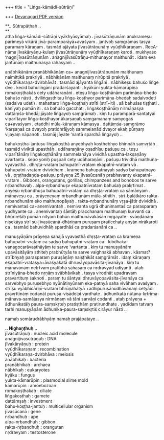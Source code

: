 +++
title = "Liṅga-kāmādi-sūtrāṇi"

+++
[Devanagari PDF
version](https://manasataramgini.files.wordpress.com/2019/02/lingakama-1.pdf)

**.. Sūtrapāṭhaḥ ..  
**  
atha liṅga-kāmādi-sūtrāṇi vyākhyāsyāmaḥ . jīvasūtrāṇunām anukrameṣu
parimeyā vikārā jīvā-paramparāyā+avaśyam . jantvoḥ saṃgrāmas tasya
paramaṃ kāraṇam . tasmād ajāyata jīvasūtrāṇunāṃ vyūḍhīkaraṇam .
RecA-nāma jīvakāryāṇu-kulaṃ jīvasūtrāṇunāṃ vyūḍhīkaraṇaṃ karoti .
mukhyaśo ‘nagnijīvasūtrāṇunām . anagnijīvasūtrāṇu-mithunayor maithunāt .
idam eva jantūnāṃ maithunasya rahasyam ..

anābhikānām pranābhikānāṃ ca+ anagnijīvasūtrāṇunām maithunaṃ naimittikā
prakriyā . nābhikānām maithunaṃ nirūpitā prakriyā .
vyūḍhīkaraṇa-dvirbhāvāt . tasmād ajāyanta liṅgāni . nābhikeṣu
bahuśo liṅge dve . kecid bahuliṅgāni pradarśayanti . kyākūni
yukta-kāmarūpiṇa romakoṣṭhakāś cety udāharaṇāni . eteṣu
liṅga-koṣṭhānām parimāṇa-bhedo bahuśo nāsti . dviliṅgasthitau
liṅga-koṣṭhyor parimāṇa-bhedaḥ sadaivodeti (sadaiva udeti) . mahattaro
liṅga-koṣṭhaḥ strīti (strī+iti) . sā bahuśas tiṣṭhati . kanīyaḥ pumān
iti . sa bahuśo gacchati . liṅgakoṣṭhānāṃ nirmāṇasya dattāṃśa-bhedāj
jāyate liṅgayoḥ saṃgrāmaḥ . kiṃ tu paramparā-santatyai viparītayor
liṅga-koṣṭhayor ākarṣaṇaḥ saṃgamanaṃ saṃyogaś ca+avaśyam . etaddhi
mūla-kāraṇaṃ kāmasya . dattāṃśa-saṃgrāmo ‘karṣaṇaś ca dvayoḥ
pratidhrājyoḥ sammelanād dvayor ekaḥ pūrṇaṃ vijayaṃ nāpanoti . tasmāj
jāyate ‘nantā spardhā liṅgayoḥ ..

bahukoṣṭha-jantuṣu liṅgakoṣṭhā anyebhyaḥ koṣṭhebhyo bhinnāḥ saṃvṛtāḥ .
tasmād viviktā upasthāḥ . udāharaṇāny oṣadhīṣu paśuṣu ca . teṣu
viparītānāṃ liṅgakoṣṭhānāṃ sammelanāya vividhā upastha-lakṣaṇāny
avartanta . śepo yoniḥ puṣpañ cety udāharaṇāni . paśuṣu trividhā
maithuna-vyavasthā . dhṛṣṭa-vratam bahupatnī-vratam ekapatnī-vratam vā .
bahupatnī-vratam dvividham . krameṇa bahupatnayaḥ sadyo bahupatnayo vā .
pṛṣṭhadaṇḍa-paśuṣu prāyeṇa 25 jīvasūcanāḥ prabhavanty ekapatnī-vratam .
Gibbons, orangutans, gorillas, chimpanzees and bonobos te sarve
nṛbandhavaḥ . alpa-nṛbandhuṣv ekapatnīvratam bahuśaḥ prakṛtimat .
anyeṣu nṛbandhuṣu bahupatnī-vrataṃ ca dhṛṣṭa-vrataṃ ca sāmānyam .
mānaveṣu ca . prāyeṇeyaṃ nṛbandhunām mūla-sthitiḥ . strī-balātkāro
rakta-nṛbandhunām eko maithunopāyaḥ . rakta-nṛbandhunāṃ vṛṣa-jātir
dvividhā . nemivantaś ca+anemivantaḥ . nemivanta ugrā dhunimantaś ca
parasparaṃ yudhyante ca . anemivantaḥ śāntāḥ pracchanam maithunaṃ
kurvanti ca . bhūriretāḥ pumān nityam bahūn maithunāvakāśān mṛgayate .
svāṇḍānāṃ niṣekāya strī su-jīvasūcanā-dhāriṇam puruṣam pratīcchaty anyān
nirākaroti ca . tasmād bahuvidhāḥ spardhāś ca pradarśanāni ca ..

manuṣyāṇām prāyeṇa sahajā vyavasthā dhṛṣṭa-vrataṃ ca krameṇa
bahupatnī-vrataṃ ca sadyo bahupatnī-vrataṃ ca .
lubdhaka-vanagocarāvasthāyāṃ te sarve ‘vartanta . kiṃ tu manuṣyānām
upavāsitāyāṃ sthiteḥ prabhūtyās te sarve vaighnakā abhavan . kāsmat?
strībhyaḥ parasparam puruṣāṇāṃ naiṣṭhikāt saṃgrāmāt . idaṃ kāraṇaṃ
ekapatnī-vratasya+āvaśyakatā dhruvāyopavāsita-jīvanāya . kiṃ tu
mānavānāṃ netṛtvam pratibhā sāhasaṃ ca nṛdravyād udiyanti . ataḥ
strīniyāna-bhedo nṛṇāṃ svābhāvikaḥ . tasya virodhāt upadravam
pravartituṃ śaknoti . paraṃ tu śāntyai dhruvāyopavāsita-jīvanāya ca
sarvebhyo puruṣebhyo nyūnātinyūnam eka-patnyā saha vivāham avaśyam .
strīṣu vyābhicāriṇī-vratam bhrūṇahatyā +adhipuruṣānudhāvanaṃ cetyādi
pravṛttīnāṃ codanāt puruṣa-viṣādo’pi vardhate . ādhunikatā
nūtana-kṛtrima-mānava-samājasya nirmāṇaṃ vā tāni sarvāṇi codanti .
ataḥ prāyeṇa + ādhunikatāḥ paura-saṃskṛteḥ pratiṣṭhām pratirundhate .
yadīdam tatvaṃ tarhi manuṣyāṇām ādhunika-paura-saṃskṛtiś cirāyur nāsti
..

namaḥ somārudrābhyāṃ namaḥ prajāpataye ..

**.. Nighaṇṭhuḥ ..**  
jīvasūtrāṇuḥ : nucleic acid molecule  
anagnijīvasūtrāṇuḥ : DNA  
jīvakāryāṇuḥ : protein  
vyūḍhīkaraṇam : recombination  
vyūḍhīkaraṇa-dvirbhāva : meiosis  
anābhikaḥ : bacteria  
pranābhikaḥ : archaea  
nābhikaḥ : eukaryotes  
kyāku : fungus  
yukta-kāmarūpin : plasmodial slime mold  
kāmarūpin : amoebozoan  
romakoṣṭhakaḥ : ciliate  
liṅgakoṣṭhaḥ : gamete  
dattāmṣaḥ : investment  
bahu-koṣṭha-jantuḥ : multicellular organism  
jīvasūcanā : gene  
nṛbandhuḥ : ape  
alpa-nṛbandhuḥ : gibbon  
rakta-nṛbandhuḥ : orangutan  
nṛdravyam : testosterone

